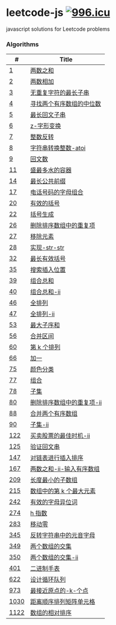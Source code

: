 # leetcode-js [![996.icu](https://img.shields.io/badge/link-996.icu-red.svg)](https://996.icu)

javascript solutions for Leetcode problems

### Algorithms

| #                                                  | Title                                                                    |
| -------------------------------------------------- | ------------------------------------------------------------------------ |
| [1](/algorithms/1.两数之和.js)                     | [两数之和](/algorithms/1.两数之和.js)                                    |
| [2](/algorithms/2.两数相加.js)                     | [两数相加](/algorithms/2.两数相加.js)                                    |
| [3](/algorithms/3.无重复字符的最长子串.js)         | [无重复字符的最长子串](/algorithms/3.无重复字符的最长子串.js)            |
| [4](/algorithms/4.寻找两个有序数组的中位数.js)     | [寻找两个有序数组的中位数](/algorithms/4.寻找两个有序数组的中位数.js)    |
| [5](/algorithms/5.最长回文子串.js)                 | [最长回文子串](/algorithms/5.最长回文子串.js)                            |
| [6](/algorithms/6.z-字形变换.js)                   | [z-字形变换](/algorithms/6.z-字形变换.js)                                |
| [7](/algorithms/7.整数反转.js)                     | [整数反转](/algorithms/7.整数反转.js)                                    |
| [8](/algorithms/8.字符串转换整数-atoi.js)          | [字符串转换整数-atoi](/algorithms/8.字符串转换整数-atoi.js)              |
| [9](/algorithms/9.回文数.js)                       | [回文数](/algorithms/9.回文数.js)                                        |
| [11](/algorithms/11.盛最多水的容器.js)             | [盛最多水的容器](/algorithms/11.盛最多水的容器.js)                       |
| [14](/algorithms/14.最长公共前缀.js)               | [最长公共前缀](/algorithms/14.最长公共前缀.js)                           |
| [17](/algorithms/17.电话号码的字母组合.js)         | [电话号码的字母组合](/algorithms/17.电话号码的字母组合.js)               |
| [20](/algorithms/20.有效的括号.js)                 | [有效的括号](/algorithms/20.有效的括号.js)                               |
| [22](/algorithms/22.括号生成.js)                   | [括号生成](/algorithms/22.括号生成.js)                                   |
| [26](/algorithms/26.删除排序数组中的重复项.js)     | [删除排序数组中的重复项](/algorithms/26.删除排序数组中的重复项.js)       |
| [27](/algorithms/27.移除元素.js)                   | [移除元素](/algorithms/27.移除元素.js)                                   |
| [28](/algorithms/28.实现-str-str.js)               | [实现-str-str](/algorithms/28.实现-str-str.js)                           |
| [32](/algorithms/32.最长有效括号.js)               | [最长有效括号](/algorithms/32.最长有效括号.js)                           |
| [35](/algorithms/35.搜索插入位置.js)               | [搜索插入位置](/algorithms/35.搜索插入位置.js)                           |
| [39](/algorithms/39.组合总和.js)                   | [组合总和](/algorithms/39.组合总和.js)                                   |
| [40](/algorithms/40.组合总和-ii.js)                | [组合总和-ii](/algorithms/40.组合总和-ii.js)                             |
| [46](/algorithms/46.全排列.js)                     | [全排列](/algorithms/46.全排列.js)                                       |
| [47](/algorithms/47.全排列-ii.js)                  | [全排列-ii](/algorithms/47.全排列-ii.js)                                 |
| [53](/algorithms/53.最大子序和.js)                 | [最大子序和](/algorithms/53.最大子序和.js)                               |
| [56](/algorithms/56.合并区间.js)                   | [合并区间](/algorithms/56.合并区间.js)                                   |
| [60](/algorithms/60.第k个排列.js)                  | [第 k 个排列](/algorithms/60.第k个排列.js)                               |
| [66](/algorithms/66.加一.js)                       | [加一](/algorithms/66.加一.js)                                           |
| [75](/algorithms/75.颜色分类.js)                   | [颜色分类](/algorithms/75.颜色分类.js)                                   |
| [77](/algorithms/77.组合.js)                       | [组合](/algorithms/77.组合.js)                                           |
| [78](/algorithms/78.子集.js)                       | [子集](/algorithms/78.子集.js)                                           |
| [80](/algorithms/80.删除排序数组中的重复项-ii.js)  | [删除排序数组中的重复项-ii](/algorithms/80.删除排序数组中的重复项-ii.js) |
| [88](/algorithms/88.合并两个有序数组.js)           | [合并两个有序数组](/algorithms/88.合并两个有序数组.js)                   |
| [90](/algorithms/90.子集-ii.js)                    | [子集-ii](/algorithms/90.子集-ii.js)                                     |
| [122](/algorithms/122.买卖股票的最佳时机-ii.js)    | [买卖股票的最佳时机-ii](/algorithms/122.买卖股票的最佳时机-ii.js)        |
| [125](/algorithms/125.验证回文串.js)               | [验证回文串](/algorithms/125.验证回文串.js)                              |
| [147](/algorithms/147.对链表进行插入排序.js)       | [对链表进行插入排序](/algorithms/147.对链表进行插入排序.js)              |
| [167](/algorithms/167.两数之和-ii-输入有序数组.js) | [两数之和-ii-输入有序数组](/algorithms/167.两数之和-ii-输入有序数组.js)  |
| [209](/algorithms/209.长度最小的子数组.js)         | [长度最小的子数组](/algorithms/209.长度最小的子数组.js)                  |
| [215](/algorithms/215.数组中的第k个最大元素.js)    | [数组中的第 k 个最大元素](/algorithms/215.数组中的第k个最大元素.js)      |
| [242](/algorithms/242.有效的字母异位词.js)         | [有效的字母异位词](/algorithms/242.有效的字母异位词.js)                  |
| [274](/algorithms/274.h指数.js)                    | [h 指数](/algorithms/274.h指数.js)                                       |
| [283](/algorithms/283.移动零.js)                   | [移动零](/algorithms/283.移动零.js)                                      |
| [345](/algorithms/345.反转字符串中的元音字母.js)   | [反转字符串中的元音字母](/algorithms/345.反转字符串中的元音字母.js)      |
| [349](/algorithms/349.两个数组的交集.js)           | [两个数组的交集](/algorithms/349.两个数组的交集.js)                      |
| [350](/algorithms/350.两个数组的交集-ii.js)        | [两个数组的交集-ii](/algorithms/350.两个数组的交集-ii.js)                |
| [401](/algorithms/401.二进制手表.js)               | [二进制手表](/algorithms/401.二进制手表.js)                              |
| [622](/algorithms/622.设计循环队列.js)             | [设计循环队列](/algorithms/622.设计循环队列.js)                          |
| [973](/algorithms/973.最接近原点的-k-个点.js)      | [最接近原点的-k-个点](/algorithms/973.最接近原点的-k-个点.js)            |
| [1030](/algorithms/1030.距离顺序排列矩阵单元格.js) | [距离顺序排列矩阵单元格](/algorithms/1030.距离顺序排列矩阵单元格.js)     |
| [1122](/algorithms/1122.数组的相对排序.js)         | [数组的相对排序](/algorithms/1122.数组的相对排序.js)                     |
